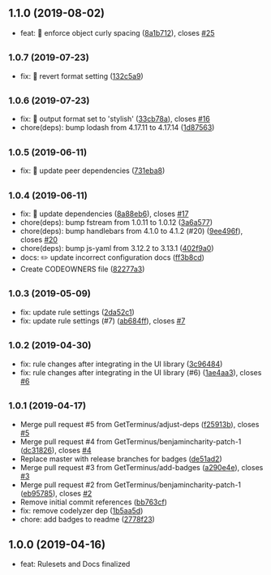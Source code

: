 ## 1.1.0 (2019-08-02)

* feat: 🎸 enforce object curly spacing ([8a1b712](https://github.com/GetTerminus/eslint-config-frontend/commit/8a1b712)), closes [#25](https://github.com/GetTerminus/eslint-config-frontend/issues/25)

## <small>1.0.7 (2019-07-23)</small>

* fix: 🐛 revert format setting ([132c5a9](https://github.com/GetTerminus/eslint-config-frontend/commit/132c5a9))

## <small>1.0.6 (2019-07-23)</small>

* fix: 🐛 output format set to 'stylish' ([33cb78a](https://github.com/GetTerminus/eslint-config-frontend/commit/33cb78a)), closes [#16](https://github.com/GetTerminus/eslint-config-frontend/issues/16)
* chore(deps): bump lodash from 4.17.11 to 4.17.14 ([1d87563](https://github.com/GetTerminus/eslint-config-frontend/commit/1d87563))

## <small>1.0.5 (2019-06-11)</small>

* fix: 🐛 update peer dependencies ([731eba8](https://github.com/GetTerminus/eslint-config-frontend/commit/731eba8))

## <small>1.0.4 (2019-06-11)</small>

* fix: 🤖 update dependencies ([8a88eb6](https://github.com/GetTerminus/eslint-config-frontend/commit/8a88eb6)), closes [#17](https://github.com/GetTerminus/eslint-config-frontend/issues/17)
* chore(deps): bump fstream from 1.0.11 to 1.0.12 ([3a6a577](https://github.com/GetTerminus/eslint-config-frontend/commit/3a6a577))
* chore(deps): bump handlebars from 4.1.0 to 4.1.2 (#20) ([9ee496f](https://github.com/GetTerminus/eslint-config-frontend/commit/9ee496f)), closes [#20](https://github.com/GetTerminus/eslint-config-frontend/issues/20)
* chore(deps): bump js-yaml from 3.12.2 to 3.13.1 ([402f9a0](https://github.com/GetTerminus/eslint-config-frontend/commit/402f9a0))
* docs: ✏️ update incorrect configuration docs ([ff3b8cd](https://github.com/GetTerminus/eslint-config-frontend/commit/ff3b8cd))
* Create CODEOWNERS file ([82277a3](https://github.com/GetTerminus/eslint-config-frontend/commit/82277a3))

## <small>1.0.3 (2019-05-09)</small>

* fix: update rule settings ([2da52c1](https://github.com/GetTerminus/eslint-config-frontend/commit/2da52c1))
* fix: update rule settings (#7) ([ab684ff](https://github.com/GetTerminus/eslint-config-frontend/commit/ab684ff)), closes [#7](https://github.com/GetTerminus/eslint-config-frontend/issues/7)

## <small>1.0.2 (2019-04-30)</small>

* fix: rule changes after integrating in the UI library ([3c96484](https://github.com/GetTerminus/eslint-config-frontend/commit/3c96484))
* fix: rule changes after integrating in the UI library (#6) ([1ae4aa3](https://github.com/GetTerminus/eslint-config-frontend/commit/1ae4aa3)), closes [#6](https://github.com/GetTerminus/eslint-config-frontend/issues/6)

## <small>1.0.1 (2019-04-17)</small>

* Merge pull request #5 from GetTerminus/adjust-deps ([f25913b](https://github.com/GetTerminus/eslint-config-frontend/commit/f25913b)), closes [#5](https://github.com/GetTerminus/eslint-config-frontend/issues/5)
* Merge pull request #4 from GetTerminus/benjamincharity-patch-1 ([dc31826](https://github.com/GetTerminus/eslint-config-frontend/commit/dc31826)), closes [#4](https://github.com/GetTerminus/eslint-config-frontend/issues/4)
* Replace master with release branches for badges ([de51ad2](https://github.com/GetTerminus/eslint-config-frontend/commit/de51ad2))
* Merge pull request #3 from GetTerminus/add-badges ([a290e4e](https://github.com/GetTerminus/eslint-config-frontend/commit/a290e4e)), closes [#3](https://github.com/GetTerminus/eslint-config-frontend/issues/3)
* Merge pull request #2 from GetTerminus/benjamincharity-patch-1 ([eb95785](https://github.com/GetTerminus/eslint-config-frontend/commit/eb95785)), closes [#2](https://github.com/GetTerminus/eslint-config-frontend/issues/2)
* Remove initial commit references ([bb763cf](https://github.com/GetTerminus/eslint-config-frontend/commit/bb763cf))
* fix: remove codelyzer dep ([1b5aa5d](https://github.com/GetTerminus/eslint-config-frontend/commit/1b5aa5d))
* chore: add badges to readme ([2778f23](https://github.com/GetTerminus/eslint-config-frontend/commit/2778f23))

## 1.0.0 (2019-04-16)

* feat: Rulesets and Docs finalized
